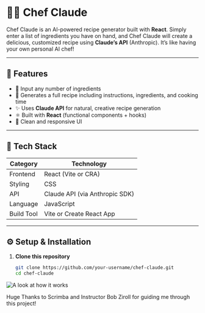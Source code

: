 # 🧑‍🍳 Chef Claude

Chef Claude is an AI-powered recipe generator built with **React**. Simply enter a list of ingredients you have on hand, and Chef Claude will create a delicious, customized recipe using **Claude’s API** (Anthropic). It’s like having your own personal AI chef!

---

## 🚀 Features

- 🥕 Input any number of ingredients  
- 🍲 Generates a full recipe including instructions, ingredients, and cooking time  
- ✨ Uses **Claude API** for natural, creative recipe generation  
- ⚛️ Built with **React** (functional components + hooks)  
- 📱 Clean and responsive UI  

---

## 🧰 Tech Stack

| Category | Technology |
|-----------|-------------|
| Frontend | React (Vite or CRA) |
| Styling | CSS  |
| API | Claude API (via Anthropic SDK) |
| Language | JavaScript |
| Build Tool | Vite or Create React App |

---

## ⚙️ Setup & Installation

1. **Clone this repository**

   ```bash
   git clone https://github.com/your-username/chef-claude.git
   cd chef-claude


![A look at how it works](Chef-Claude.gif)

Huge Thanks to Scrimba and Instructor Bob Ziroll for guiding me through this project!
